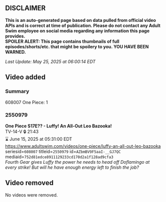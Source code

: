 ## DISCLAIMER
**This is an auto-generated page based on data pulled from official video APIs and is correct at time of publication. Please do not contact any Adult Swim employee on social media regarding any information this page provides.**  
**SPOILER ALERT: This page contains thumbnails of full episodes/shorts/etc. that might be spoilery to you. YOU HAVE BEEN WARNED.**  

_Last Update: May 25, 2025 at 06:00:14 EDT_
## Video added
### Summary
608007 One Piece: 1  
### 2550979
**One Piece S17E?? - Luffy! An All-Out Leo Bazooka!**  
TV-14-V 🔒 21:43  
⌛ June 15, 2025 at 05:31:00 EDT  
https://www.adultswim.com/videos/one-piece/luffy-an-all-out-leo-bazooka  
seriesid=`608007` titleid=`2550979` id=`AZbmBV9F5aaI-__GJ7QC` mediaid=`752d81edce8911129233cd170d2a1f128ad9cfa3`  
_Fourth Gear gives Luffy the power he needs to head off Doflamingo at every strike! But will he have enough energy left to finish the job?_  
## Video removed
No videos were removed.  

